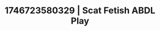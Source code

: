 ---
categories:
- Alt aesthetic girls
- Roleplay seduction
- Satin sheets
- AI-generated
- Sultry voice
- Erotic dream roleplay
- ASMR
- Cosplay
image: /assets/images/1746723580329.jpg
layout: post
seo:
  description: Featured content with high-quality ABDL Play, Scat Fetish. HD images
    available.
  keywords: ABDL Play, Scat Fetish
  og_image: /assets/images/1746723580329.jpg
  schema_type: VisualArtwork
tags:
- ABDL Play
- Scat Fetish
- '#1746723580329'
title: 1746723580329 | Scat Fetish ABDL Play
---